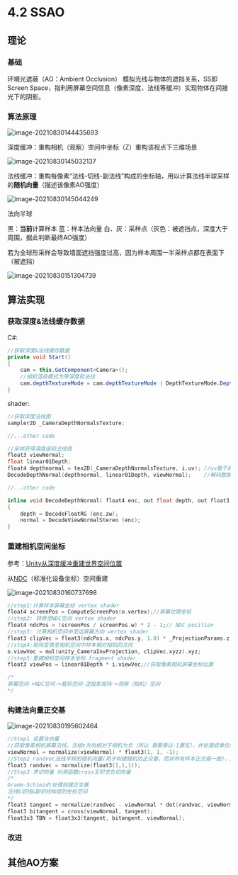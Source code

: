 # 4.2 SSAO

## 理论

### 基础

环境光遮蔽（AO：Ambient Occlusion） 模拟光线与物体的遮挡关系，SS即Screen Space，指利用屏幕空间信息（像素深度、法线等缓冲）实现物体在间接光下的阴影。

### 算法原理

![image-20210830144435693](https://i.loli.net/2021/08/30/3wjntoZHdNBxTA8.png)

深度缓冲：重构相机（观察）空间中坐标（Z）重构该视点下三维场景

![image-20210830145032137](https://i.loli.net/2021/08/30/QMcu5lUCf41x38e.png)

法线缓冲：重构每像素“法线-切线-副法线”构成的坐标轴，用以计算法线半球采样的**随机向量**（描述该像素AO强度）

![image-20210830145044249](https://i.loli.net/2021/08/30/Ll6UqvnRstCxk4M.png)

法向半球

黑：**当前**计算样本 	蓝：样本法向量	白、灰：采样点（灰色：被遮挡点，深度大于周围，据此判断最终AO强度）

若为全球形采样会导致墙面遮挡强度过高，因为样本周围一半采样点都在表面下（被遮挡）

![image-20210830151304739](https://i.loli.net/2021/08/30/vZVPMUtl3JK821m.png)

## 算法实现

### 获取深度&法线缓存数据

C#:

```C#
//获取深度&法线缓存数据
private void Start()
{
    cam = this.GetComponent<Camera>();
    //相机渲染模式为带深度和法线
    cam.depthTextureMode = cam.depthTextureMode | DepthTextureMode.DepthNormals;
}
```

shader:

```c
//获取深度法线图
sampler2D _CameraDepthNormalsTexture;

//...other code

//采样获得深度值和法线值
float3 viewNormal;
float linear01Depth;
float4 depthnormal = tex2D(_CameraDepthNormalsTexture, i.uv); //uv属于屏幕空间（当前渲染图像）
DecodeDepthNormal(depthnormal, linear01Depth, viewNormal);    //解码数据，获取采样后深度值和法线值

//...other code

inline void DecodeDepthNormal( float4 enc, out float depth, out float3 normal )//in UnityCG.cginc 
{
    depth = DecodeFloatRG (enc.zw);
    normal = DecodeViewNormalStereo (enc);
}
```

### 重建相机空间坐标

参考：[Unity从深度缓冲重建世界空间位置](https://zhuanlan.zhihu.com/p/92315967)

从[NDC](https://zhuanlan.zhihu.com/p/65969162)（标准化设备坐标）空间重建

![image-20210830160737698](https://i.loli.net/2021/08/30/vPQ2VEtriwUkKWo.png)

```c
//step1:计算样本屏幕坐标 vertex shader
float4 screenPos = ComputeScreenPos(o.vertex);//屏幕纹理坐标 
//step2: 转换至NDC空间 vertex shader
float4 ndcPos = (screenPos / screenPos.w) * 2 - 1;// NDC position
//step3: 计算相机空间中至远屏幕方向 vertex shader
float3 clipVec = float3(ndcPos.x, ndcPos.y, 1.0) * _ProjectionParams.z; //_ProjectionParams.z -> 相机远平面
//step4:矩阵变换至相机空间中样本相对相机的方向
o.viewVec = mul(unity_CameraInvProjection, clipVec.xyzz).xyz;
//step5:重建相机空间样本坐标 fragment shader
float3 viewPos = linear01Depth * i.viewVec;//获取像素相机屏幕坐标位置

/*
屏幕空间->NDC空间->裁剪空间-逆投影矩阵->观察（相机）空间
*/
```

### 构建法向量正交基

![image-20210830195602464](https://i.loli.net/2021/08/30/DnRfS2CUAs647eY.png)

```C
//Step1 设置法向量
//获取像素相机屏幕法线，法相z方向相对于相机为负（所以 需要乘以-1置反），并处理成单位向量
viewNormal = normalize(viewNormal) * float3(1, 1, -1);
//Step2 randvec法线半球的随机向量(用于构建随机的正交基，而非所有样本正交基一致)，此处先设置为统一（后面优化会改成随机）
float3 randvec = normalize(float3(1,1,1));
//Step3 求切向量 利用函数cross叉积求负切向量
/*
Gramm-Schimidt处理创建正交基
法线&切线&副切线构成的坐标空间
*/
float3 tangent = normalize(randvec - viewNormal * dot(randvec, viewNormal));
float3 bitangent = cross(viewNormal, tangent);
float3x3 TBN = float3x3(tangent, bitangent, viewNormal);
```



### 改进

## 其他AO方案

